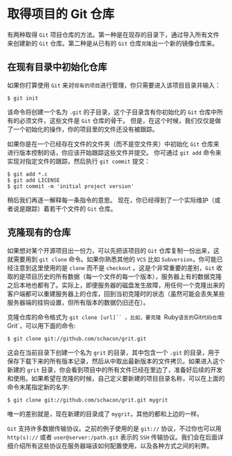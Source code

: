 # 取得项目的 Git 仓库

有两种取得 `Git` 项目仓库的方法。第一种是在现存的目录下，通过导入所有文件来创建新的 `Git` 仓库。第二种是从已有的 `Git` 仓库`克隆`出一个新的镜像仓库来。

## 在现有目录中初始化仓库

如果你打算使用 `Git` 来对`现有的项目`进行管理，你只需要进入该项目目录并输入：

```
$ git init
```

该命令将创建一个名为 `.git` 的子目录，这个子目录含有你初始化的 `Git` 仓库中所有的必须文件，这些文件是 `Git` 仓库的骨干。 但是，在这个时候，我们仅仅是做了一个初始化的操作，你的项目里的文件还没有被跟踪。

如果你是在一个已经存在文件的文件夹（而不是空文件夹）中初始化 `Git` 仓库来进行版本控制的话，你应该开始跟踪这些文件并提交。 你可通过 `git add` 命令来实现对指定文件的跟踪，然后执行 `git commit` 提交：

```
$ git add *.c
$ git add LICENSE
$ git commit -m 'initial project version'
```

稍后我们再逐一解释每一条指令的意思。 现在，你已经得到了一个实际维护（或者说是跟踪）着若干个文件的 `Git` 仓库。

## 克隆现有的仓库

如果想对某个开源项目出一份力，可以先把该项目的 `Git` 仓库复制一份出来，这就需要用到 `git clone` 命令。如果你熟悉其他的 `VCS` 比如 `Subversion`，你可能已经注意到这里使用的是 `clone` 而不是 `checkout` 。这是个非常重要的差别，`Git` 收取的是项目历史的所有数据（每一个文件的每一个版本），服务器上有的数据克隆之后本地也都有了。实际上，即便服务器的磁盘发生故障，用任何一个克隆出来的客户端都可以重建服务器上的仓库，回到当初克隆时的状态（虽然可能会丢失某些服务器端的挂钩设置，但所有版本的数据仍旧还在）。

克隆仓库的命令格式为 `git clone [url]`` 。比如，要克隆 `Ruby` 语言的 `Git` 代码仓库 `Grit`，可以用下面的命令:

```
$ git clone git://github.com/schacon/grit.git
```

这会在当前目录下创建一个名为 `grit` 的目录，其中包含一个 `.git` 的目录，用于保存下载下来的所有版本记录，然后从中取出最新版本的文件拷贝。如果进入这个新建的 `grit` 目录，你会看到项目中的所有文件已经在里边了，准备好后续的开发和使用。如果希望在克隆的时候，自己定义要新建的项目目录名称，可以在上面的命令末尾指定新的名字:

```
$ git clone git://github.com/schacon/grit.git mygrit
```

唯一的差别就是，现在新建的目录成了 `mygrit`，其他的都和上边的一样。

`Git` 支持许多数据传输协议。之前的例子使用的是 `git://` 协议，不过你也可以用 `http(s)://` 或者 `user@server:/path.git` 表示的 `SSH` 传输协议。我们会在后面详细介绍所有这些协议在服务器端该如何配置使用，以及各种方式之间的利弊。






